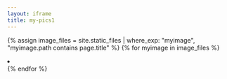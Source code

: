 ```yaml
---
layout: iframe
title: my-pics1
---
```

{% assign image_files = site.static_files | where_exp: "myimage", "myimage.path contains page.title" %}
{% for myimage in image_files %}
    <li data-src="{{ myimage.path }}"></li>
{% endfor %}
